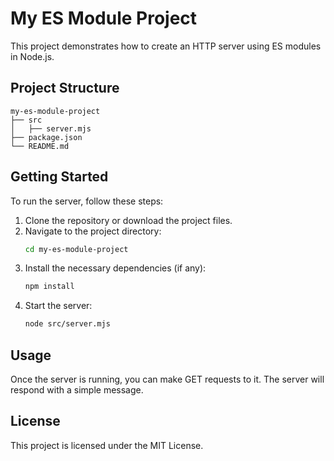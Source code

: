 # My ES Module Project

This project demonstrates how to create an HTTP server using ES modules in Node.js.

## Project Structure

```
my-es-module-project
├── src
│   ├── server.mjs
├── package.json
└── README.md
```

## Getting Started

To run the server, follow these steps:

1. Clone the repository or download the project files.
2. Navigate to the project directory:
   ```bash
   cd my-es-module-project
   ```
3. Install the necessary dependencies (if any):
   ```bash
   npm install
   ```
4. Start the server:
   ```bash
   node src/server.mjs
   ```

## Usage

Once the server is running, you can make GET requests to it. The server will respond with a simple message.

## License

This project is licensed under the MIT License.